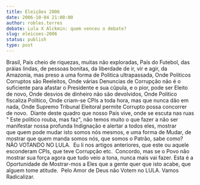```yaml
---
title: Eleições 2006
date: 2006-10-04 21:00:00
author: robles.torres
debate: Lula X Alckmin: quem venceu o debate?
slug: eleicoes-2006
status: publish 
type: post
---
```


Brasil, País cheio de riquezas, muitas não exploradas, País do Futebol, das práias lindas, de pessoas bonitas, da liberdade de ir, vir e agir, da Amazonia, mas preso a uma forma de Politica ultrapassada, Onde Politicos Corruptos são Reeleitos, Onde várias Denuncias de Corrupção não é o suficiente para afastar o Presidente e sua cûpula, e o pior, pode ser Eleito de novo, Onde desvios de dinheiro não são devolvidos, Onde Politico fiscaliza Politico, Onde criam-se CPIs a toda hora, mas que nunca dão em nada, Onde Supremo Tribunal Eleitoral permite Corrupto possa concorrer de novo.  Diante deste quadro que nosso País vive, onde se escuta nas ruas " Este politico rouba, mas faz", não temos muito o que fazer a não ser manifestar nossa profunda Indignação e alertar a todos eles, mostrar que quem pode mudar isto somos nós mesmos, e uma forma de Mudar, de mostrar que quem manda somos nós, que somos o Patrão, sabe como?  NÃO VOTANDO NO LULA.  Eu li nos artigos anteriores, que este ou aquele esconderam CPIs, que teve Corrupção etc.  Concordo, mas se o Povo não mostrar sua força agora que tudo veio a tona, nunca mais vai fazer. Esta é a Oportunidade de Mostrar-mos a Eles que a gente quer que isto acabe, que alguem tome atitude.  Pelo Amor de Deus não Votem no LULA. Vamos Radicalizar.



